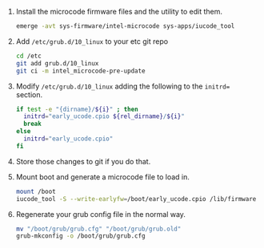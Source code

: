 1. Install the microcode firmware files and the utility to edit them.

    ```bash
    emerge -avt sys-firmware/intel-microcode sys-apps/iucode_tool
    ```
2. Add `/etc/grub.d/10_linux` to your etc git repo
    
    ```bash
    cd /etc
    git add grub.d/10_linux
    git ci -m intel_microcode-pre-update
    ```

3. Modify `/etc/grub.d/10_linux` adding the following to the `initrd=` section.

    ```bash
    if test -e "{dirname}/${i}" ; then
      initrd="early_ucode.cpio ${rel_dirname}/${i}"
      break
    else
      initrd="early_ucode.cpio"
    fi
    ```
4. Store those changes to git if you do that.
5. Mount boot and generate a microcode file to load in.

    ```bash
    mount /boot
    iucode_tool -S --write-earlyfw=/boot/early_ucode.cpio /lib/firmware/intel-ucode/*
    ```
6. Regenerate your grub config file in the normal way.

    ```bash
    mv "/boot/grub/grub.cfg" "/boot/grub/grub.old"
    grub-mkconfig -o /boot/grub/grub.cfg
    ```
